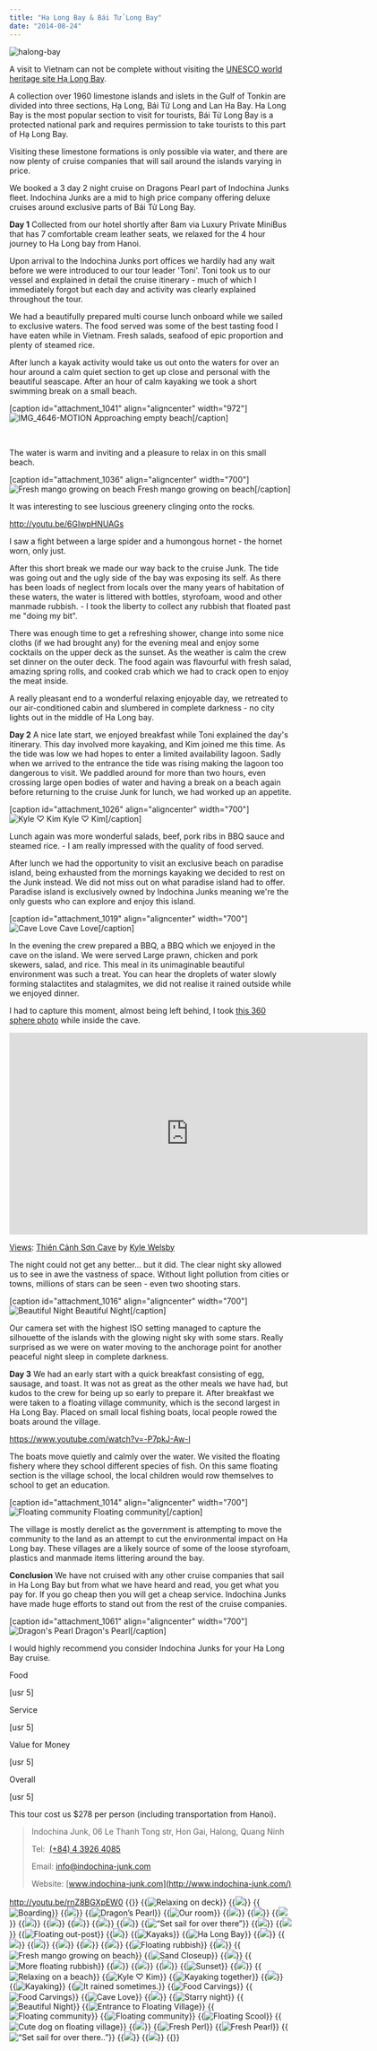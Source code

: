 ```yaml
---
title: "Hạ Long Bay & Bái Tử Long Bay"
date: "2014-08-24"
---
```


![halong-bay](images/halong-bay.jpg)

A visit to Vietnam can not be complete without visiting the [UNESCO world heritage site Hạ Long Bay](http://whc.unesco.org/en/list/672).

A collection over 1960 limestone islands and islets in the Gulf of Tonkin are divided into three sections, Hạ Long, Bái Tử Long and Lan Ha Bay. Ha Long Bay is the most popular section to visit for tourists, Bái Tử Long Bay is a protected national park and requires permission to take tourists to this part of Hạ Long Bay.

Visiting these limestone formations is only possible via water, and there are now plenty of cruise companies that will sail around the islands varying in price.

We booked a 3 day 2 night cruise on Dragons Pearl part of Indochina Junks fleet. Indochina Junks are a mid to high price company offering deluxe cruises around exclusive parts of Bái Tử Long Bay.

**Day 1** Collected from our hotel shortly after 8am via Luxury Private MiniBus that has 7 comfortable cream leather seats, we relaxed for the 4 hour journey to Ha Long bay from Hanoi.

Upon arrival to the Indochina Junks port offices we hardily had any wait before we were introduced to our tour leader 'Toni'. Toni took us to our vessel and explained in detail the cruise itinerary - much of which I immediately forgot but each day and activity was clearly explained throughout the tour.

We had a beautifully prepared multi course lunch onboard while we sailed to exclusive waters. The food served was some of the best tasting food I have eaten while in Vietnam. Fresh salads, seafood of epic proportion and plenty of steamed rice.

After lunch a kayak activity would take us out onto the waters for over an hour around a calm quiet section to get up close and personal with the beautiful seascape. After an hour of calm kayaking we took a short swimming break on a small beach.

\[caption id="attachment\_1041" align="aligncenter" width="972"\]![IMG_4646-MOTION](images/IMG_4646-MOTION.gif) Approaching empty beach\[/caption\]

 

The water is warm and inviting and a pleasure to relax in on this small beach.

\[caption id="attachment\_1036" align="aligncenter" width="700"\]![Fresh mango growing on beach](images/IMG_4698-1024x575.jpg) Fresh mango growing on beach\[/caption\]

It was interesting to see luscious greenery clinging onto the rocks.

http://youtu.be/6GIwpHNUAGs

I saw a fight between a large spider and a humongous hornet - the hornet worn, only just.

After this short break we made our way back to the cruise Junk. The tide was going out and the ugly side of the bay was exposing its self. As there has been loads of neglect from locals over the many years of habitation of these waters, the water is littered with bottles, styrofoam, wood and other manmade rubbish. - I took the liberty to collect any rubbish that floated past me "doing my bit".

There was enough time to get a refreshing shower, change into some nice cloths (if we had brought any) for the evening meal and enjoy some cocktails on the upper deck as the sunset. As the weather is calm the crew set dinner on the outer deck. The food again was flavourful with fresh salad, amazing spring rolls, and cooked crab which we had to crack open to enjoy the meat inside.

A really pleasant end to a wonderful relaxing enjoyable day, we retreated to our air-conditioned cabin and slumbered in complete darkness - no city lights out in the middle of Ha Long bay.

**Day 2** A nice late start, we enjoyed breakfast while Toni explained the day's itinerary. This day involved more kayaking, and Kim joined me this time. As the tide was low we had hopes to enter a limited availability lagoon. Sadly when we arrived to the entrance the tide was rising making the lagoon too dangerous to visit. We paddled around for more than two hours, even crossing large open bodies of water and having a break on a beach again before returning to the cruise Junk for lunch, we had worked up an appetite.

\[caption id="attachment\_1026" align="aligncenter" width="700"\]![Kyle ♡ Kim](images/DSC00898-1024x575.jpg) Kyle ♡ Kim\[/caption\]

Lunch again was more wonderful salads, beef, pork ribs in BBQ sauce and steamed rice. - I am really impressed with the quality of food served.

After lunch we had the opportunity to visit an exclusive beach on paradise island, being exhausted from the mornings kayaking we decided to rest on the Junk instead. We did not miss out on what paradise island had to offer. Paradise island is exclusively owned by Indochina Junks meaning we're the only guests who can explore and enjoy this island.

\[caption id="attachment\_1019" align="aligncenter" width="700"\]![Cave Love](images/DSC00978-1024x575.jpg) Cave Love\[/caption\]

In the evening the crew prepared a BBQ, a BBQ which we enjoyed in the cave on the island. We were served Large prawn, chicken and pork skewers, salad, and rice. This meal in its unimaginable beautiful environment was such a treat. You can hear the droplets of water slowly forming stalactites and stalagmites, we did not realise it rained outside while we enjoyed dinner.

I had to capture this moment, almost being left behind, I took [this 360 sphere photo](https://www.google.com/maps/views/view/103958417703949399427/gphoto/6057735921755214450) while inside the cave.

<iframe src="https://maps.google.com/maps?layer=c&amp;panoid=E3ZfcUENEbsAAAQYH_Zz5Q&amp;ie=UTF8&amp;source=embed&amp;output=svembed&amp;cbp=13%2C292.81630428724213%2C%2C0%2C-2.4203562732500075" width="640" height="360" frameborder="0" marginwidth="0" marginheight="0" scrolling="no"></iframe>

[Views](https://www.google.com/maps/views/): [Thiên Cảnh Sơn Cave](https://www.google.com/maps/views/view/103958417703949399427/gphoto/6057735921755214450) by [Kyle Welsby](https://www.google.com/maps/views/profile/103958417703949399427)

The night could not get any better... but it did. The clear night sky allowed us to see in awe the vastness of space. Without light pollution from cities or towns, millions of stars can be seen - even two shooting stars.

\[caption id="attachment\_1016" align="aligncenter" width="700"\]![Beautiful Night](images/IMG_4769-1024x575.jpg) Beautiful Night\[/caption\]

Our camera set with the highest ISO setting managed to capture the silhouette of the islands with the glowing night sky with some stars. Really surprised as we were on water moving to the anchorage point for another peaceful night sleep in complete darkness.

**Day 3** We had an early start with a quick breakfast consisting of egg, sausage, and toast. It was not as great as the other meals we have had, but kudos to the crew for being up so early to prepare it. After breakfast we were taken to a floating village community, which is the second largest in Ha Long Bay. Placed on small local fishing boats, local people rowed the boats around the village.

https://www.youtube.com/watch?v=-P7pkJ-Aw-I

The boats move quietly and calmly over the water. We visited the floating fishery where they school different species of fish. On this same floating section is the village school, the local children would row themselves to school to get an education.

\[caption id="attachment\_1014" align="aligncenter" width="700"\]![Floating community](images/DSC00985-1024x575.jpg) Floating community\[/caption\]

The village is mostly derelict as the government is attempting to move the community to the land as an attempt to cut the environmental impact on Ha Long bay. These villages are a likely source of some of the loose styrofoam, plastics and manmade items littering around the bay.

**Conclusion** We have not cruised with any other cruise companies that sail in Ha Long Bay but from what we have heard and read, you get what you pay for. If you go cheap then you will get a cheap service. Indochina Junks have made huge efforts to stand out from the rest of the cruise companies.

\[caption id="attachment\_1061" align="aligncenter" width="700"\]![Dragon's Pearl](images/IMG_4567-1024x575.jpg) Dragon's Pearl\[/caption\]

I would highly recommend you consider Indochina Junks for your Ha Long Bay cruise.

Food

\[usr 5\]

Service

\[usr 5\]

Value for Money

\[usr 5\]

Overall

\[usr 5\]

This tour cost us $278 per person (including transportation from Hanoi).

> Indochina Junk, 06 Le Thanh Tong str, Hon Gai, Halong, Quang Ninh
> 
> Tel:  [(+84) 4 3926 4085](tel:+84439264085)
> 
> Email: [info@indochina-junk.com](mailto:info@indochina-junk.com)
> 
> Website: [www.indochina-junk.com](http://www.indochina-junk.com/)



http://youtu.be/rnZ8BGXpEW0
{{<gallery>}}
  {{<img src="images/IMG_20140822_151826.jpg" title="Relaxing on deck">}}
  {{<img src="images/IMG_20140822_152748.jpg">}}
  {{<img src="images/IMG_4561.jpg" title="Boarding">}}
  {{<img src="images/IMG_4564.jpg">}}
  {{<img src="images/IMG_4567.jpg" title="Dragon&#8217;s Pearl">}}
  {{<img src="images/IMG_4571.jpg" title="Our room">}}
  {{<img src="images/IMG_4578.jpg">}}
  {{<img src="images/DSC00789.jpg" oriantation="portrait">}}
  {{<img src="images/IMG_4580.jpg">}}
  {{<img src="images/IMG_4583.jpg">}}
  {{<img src="images/IMG_4585.jpg">}}
  {{<img src="images/IMG_4589.jpg">}}
  {{<img src="images/DSC00810.jpg">}}
  {{<img src="images/IMG_4595-MOTION.gif">}}
  {{<img src="images/IMG_4610.jpg" title="&#8220;Set sail for over there&#8221;">}}
  {{<img src="images/IMG_4614.jpg">}}
  {{<img src="images/DSC00816.jpg">}}
  {{<img src="images/IMG_4619.jpg" title="Floating out-post">}}
  {{<img src="images/IMG_4622.jpg">}}
  {{<img src="images/DSC00828.jpg" title="Kayaks ">}}
  {{<img src="images/IMG_4628.jpg" title="Ha Long Bay">}}
  {{<img src="images/IMG_4630.jpg">}}
  {{<img src="images/IMG_4633.jpg">}}
  {{<img src="images/IMG_4637.jpg">}}
  {{<img src="images/IMG_4646-MOTION.gif">}}
  {{<img src="images/IMG_4667.jpg">}}
  {{<img src="images/IMG_4669-MOTION.gif">}}
  {{<img src="images/DSC00835.jpg" title="Floating rubbish">}}
  {{<img src="images/IMG_4686-MOTION.gif">}}
  {{<img src="images/IMG_4698.jpg" title="Fresh mango growing on beach">}}
  {{<img src="images/IMG_4700.jpg" title="Sand Closeup">}}
  {{<img src="images/DSC00839.jpg">}}
  {{<img src="images/DSC00842.jpg" title="More floating rubbish">}}
  {{<img src="images/IMG_4706.jpg">}}
  {{<img src="images/IMG_4708.jpg">}}
  {{<img src="images/DSC00849.jpg">}}
  {{<img src="images/DSC00861.jpg" title="Sunset">}}
  {{<img src="images/DSC00891-EFFECTS.jpg">}}
  {{<img src="images/DSC00894.jpg" title="Relaxing on a beach">}}
  {{<img src="images/DSC00898.jpg" title="Kyle ♡ Kim">}}
  {{<img src="images/DSC00926.jpg" title="Kayaking together" oriantation="portrait">}}
  {{<img src="images/DSC00933.jpg">}}
  {{<img src="images/DSC00942.jpg" title="Kayaking">}}
  {{<img src="images/IMG_4726-MOTION.gif" title="It rained sometimes.">}}
  {{<img src="images/IMG_4739.jpg" title="Food Carvings">}}
  {{<img src="images/IMG_4740.jpg" title="Food Carvings">}}
  {{<img src="images/DSC00978.jpg" title="Cave Love">}}
  {{<img src="images/IMG_4746.jpg" oriantation="portrait">}}
  {{<img src="images/IMG_4753-MOTION.gif" title="Starry night">}}
  {{<img src="images/IMG_4769.jpg" title="Beautiful Night">}}
  {{<img src="images/PANO_20140824_084303.jpg" title="Entrance to Floating Village">}}
  {{<img src="images/DSC00985.jpg" title="Floating community">}}
  {{<img src="images/IMG_4772.jpg" title="Floating community">}}
  {{<img src="images/DSC00994.jpg" title="Floating Scool">}}
  {{<img src="images/DSC00997.jpg" title="Cute dog on floating village">}}
  {{<img src="images/IMG_4795.jpg">}}
  {{<img src="images/IMG_4801.jpg" title="Fresh Perl ">}}
  {{<img src="images/IMG_4802.jpg" title="Fresh Pearl">}}
  {{<img src="images/DSC01004.jpg" title="&#8220;Set sail for over there..&#8221;">}}
  {{<img src="images/DSC01006.jpg">}}
  {{<img src="images/DSC01017.jpg" oriantation="portrait">}}
{{</gallery>}}
